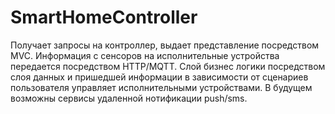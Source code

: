 # SmartHomeController
Получает запросы на контроллер, выдает представление посредством MVC.
Информация с сенсоров на исполнительные устройства передается посредством HTTP/MQTT.
Слой бизнес логики посредством слоя данных и пришедшей информации в зависимости от сценариев пользователя управляет исполнительными устройствами.
В будущем возможны сервисы удаленной нотификации push/sms.
